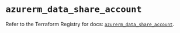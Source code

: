 # `azurerm_data_share_account`

Refer to the Terraform Registry for docs: [`azurerm_data_share_account`](https://registry.terraform.io/providers/hashicorp/azurerm/3.100.0/docs/resources/data_share_account).
